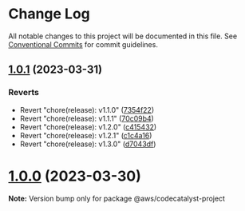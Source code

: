 # Change Log

All notable changes to this project will be documented in this file.
See [Conventional Commits](https://conventionalcommits.org) for commit guidelines.

## [1.0.1](https://github.com/aws/actions-dev-kit/compare/v1.2.1...v1.0.1) (2023-03-31)


### Reverts

* Revert "chore(release): v1.1.0" ([7354f22](https://github.com/aws/actions-dev-kit/commit/7354f223e8526d83ab5f718560d0501a1c8c5c76))
* Revert "chore(release): v1.1.1" ([70c09b4](https://github.com/aws/actions-dev-kit/commit/70c09b454ed11011d288ebbc21ee083d7c73e0f6))
* Revert "chore(release): v1.2.0" ([c415432](https://github.com/aws/actions-dev-kit/commit/c415432eb9025dc13ec72a6615825c51caaf0709))
* Revert "chore(release): v1.2.1" ([c1c4a16](https://github.com/aws/actions-dev-kit/commit/c1c4a16d179e5e52344e988410ded62a645850a7))
* Revert "chore(release): v1.3.0" ([d7043df](https://github.com/aws/actions-dev-kit/commit/d7043df08ac67b5bb82831903f1e6f93a52af7d4))





# [1.0.0](https://github.com/aws/actions-dev-kit/compare/v0.109.1...v1.0.0) (2023-03-30)

**Note:** Version bump only for package @aws/codecatalyst-project
